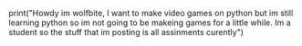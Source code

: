 print("Howdy im wolfbite, I want to make video games on python but im still learning python so im not going to be makeing games for a little while. Im a student so the stuff that im posting is all assinments curently")
